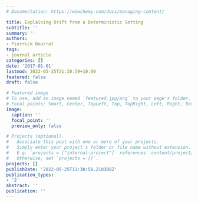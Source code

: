 ```yaml
---
# Documentation: https://wowchemy.com/docs/managing-content/

title: Explaining Drift from a Deterministic Setting
subtitle: ''
summary: ''
authors:
- Pierrick Bourrat
tags:
- journal article
categories: []
date: '2017-01-01'
lastmod: 2022-05-25T21:30:59+10:00
featured: false
draft: false

# Featured image
# To use, add an image named `featured.jpg/png` to your page's folder.
# Focal points: Smart, Center, TopLeft, Top, TopRight, Left, Right, BottomLeft, Bottom, BottomRight.
image:
  caption: ''
  focal_point: ''
  preview_only: false

# Projects (optional).
#   Associate this post with one or more of your projects.
#   Simply enter your project's folder or file name without extension.
#   E.g. `projects = ["internal-project"]` references `content/project/deep-learning/index.md`.
#   Otherwise, set `projects = []`.
projects: []
publishDate: '2022-05-25T11:30:58.218308Z'
publication_types:
- '2'
abstract: ''
publication: ''
---
```

